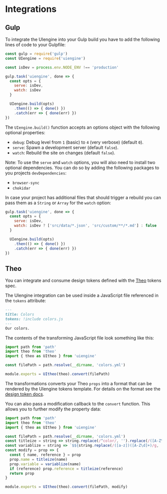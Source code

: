 # Integrations

## Gulp

To integrate the UIengine into your Gulp build you have to add the following lines of code to your Gulpfile:

```js
const gulp = require('gulp')
const UIengine = require('uiengine')

const isDev = process.env.NODE_ENV !== 'production'

gulp.task('uiengine', done => {
  const opts = {
    serve: isDev,
    watch: isDev
  }

  UIengine.build(opts)
    .then(() => { done() })
    .catch(err => { done(err) })
})
```

The `UIengine.build()` function accepts an options object with the following optional properties:

- `debug`: Debug level from `1` (basic) to `4` (very verbose) (default `0`).
- `serve`: Spawn a development server (default `false`).
- `watch`: Rebuild the site on changes (default `false`).

Note: To use the `serve` and `watch` options, you will also need to install two optional dependencies.
You can do so by adding the following packages to you projects `devDependencies`:

- `browser-sync`
- `chokidar`

In case your project has additional files that should trigger a rebuild you can pass them as a `String` or `Array` for the `watch` option:

```js
gulp.task('uiengine', done => {
  const opts = {
    serve: isDev,
    watch: isDev ? ['src/data/*.json', 'src/custom/**/*.md'] : false
  }

  UIengine.build(opts)
    .then(() => { done() })
    .catch(err => { done(err) })
})
```

## Theo

You can integrate and consume design tokens defined with the [Theo](https://github.com/salesforce-ux/theo#spec) tokens spec.

The UIengine integration can be used inside a JavaScript file referenced in the `tokens` attribute:

```md
---
title: Colors
tokens: !include colors.js
---
Our colors.
```

The contents of the transforming JavaScript file look something like this:

```js
import path from 'path'
import theo from 'theo'
import { theo as UItheo } from 'uiengine'

const filePath = path.resolve(__dirname, 'colors.yml')

module.exports = UItheo(theo).convert(filePath)
```

The transformations converts your Theo `props` into a format that can be rendered by the UIengine tokens template.
For details on the format see the [design token docs](./design-tokens.md).

You can also pass a modification callback to the `convert` function.
This allows you to further modify the property data:

```js
import path from 'path'
import theo from 'theo'
import { theo as UItheo } from 'uiengine'

const filePath = path.resolve(__dirname, 'colors.yml')
const titleize = string => string.replace(/^color/, '').replace(/([A-Z\d]+)/g, ' $1').replace(/^./, str => str.toUpperCase())
const variablize = string => `$${string.replace(/([a-z])([A-Z\d]+)/g, '$1-$2').replace(/\s+/g, '-').toLowerCase()}`
const modify = prop => {
  const { name, reference } = prop
  prop.name = titleize(name)
  prop.variable = variablize(name)
  if (reference) prop.reference = titleize(reference)
  return prop
}

module.exports = UItheo(theo).convert(filePath, modify)
```
